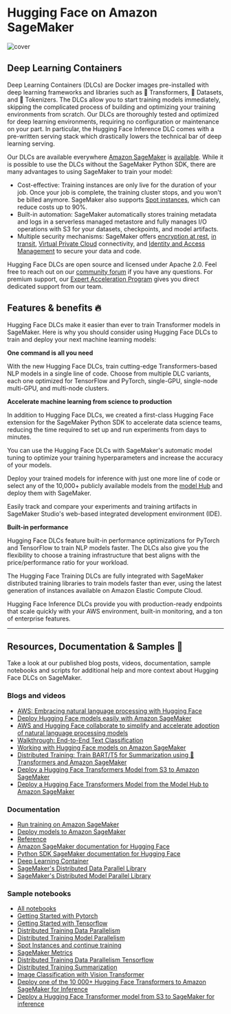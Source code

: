 # Hugging Face on Amazon SageMaker

![cover](https://huggingface.co/datasets/huggingface/documentation-images/resolve/main/sagemaker/cover.png)

## Deep Learning Containers

Deep Learning Containers (DLCs) are Docker images pre-installed with deep learning frameworks and libraries such as 🤗 Transformers, 🤗 Datasets, and 🤗 Tokenizers. The DLCs allow you to start training models immediately, skipping the complicated process of building and optimizing your training environments from scratch. Our DLCs are thoroughly tested and optimized for deep learning environments, requiring no configuration or maintenance on your part. In particular, the Hugging Face Inference DLC comes with a pre-written serving stack which drastically lowers the technical bar of deep learning serving.

Our DLCs are available everywhere [Amazon SageMaker](https://aws.amazon.com/sagemaker/) is [available](https://aws.amazon.com/about-aws/global-infrastructure/regional-product-services/). While it is possible to use the DLCs without the SageMaker Python SDK, there are many advantages to using SageMaker to train your model:

- Cost-effective: Training instances are only live for the duration of your job. Once your job is complete, the training cluster stops, and you won't be billed anymore. SageMaker also supports [Spot instances](https://docs.aws.amazon.com/sagemaker/latest/dg/model-managed-spot-training.html), which can reduce costs up to 90%.
- Built-in automation: SageMaker automatically stores training metadata and logs in a serverless managed metastore and fully manages I/O operations with S3 for your datasets, checkpoints, and model artifacts.
- Multiple security mechanisms: SageMaker offers [encryption at rest](https://docs.aws.amazon.com/sagemaker/latest/dg/encryption-at-rest-nbi.html), [in transit](https://docs.aws.amazon.com/sagemaker/latest/dg/encryption-in-transit.html), [Virtual Private Cloud](https://docs.aws.amazon.com/sagemaker/latest/dg/interface-vpc-endpoint.html) connectivity, and [Identity and Access Management](https://docs.aws.amazon.com/sagemaker/latest/dg/security_iam_service-with-iam.html) to secure your data and code.

Hugging Face DLCs are open source and licensed under Apache 2.0. Feel free to reach out on our [community forum](https://discuss.huggingface.co/c/sagemaker/17) if you have any questions. For premium support, our [Expert Acceleration Program](https://huggingface.co/support) gives you direct dedicated support from our team.

## Features & benefits 🔥

Hugging Face DLCs make it easier than ever to train Transformer models in SageMaker. Here is why you should consider using Hugging Face DLCs to train and deploy your next machine learning models:

**One command is all you need**

With the new Hugging Face DLCs, train cutting-edge Transformers-based NLP models in a single line of code. Choose from multiple DLC variants, each one optimized for TensorFlow and PyTorch, single-GPU, single-node multi-GPU, and multi-node clusters.

**Accelerate machine learning from science to production**

In addition to Hugging Face DLCs, we created a first-class Hugging Face extension for the SageMaker Python SDK to accelerate data science teams, reducing the time required to set up and run experiments from days to minutes.

You can use the Hugging Face DLCs with SageMaker's automatic model tuning to optimize your training hyperparameters and increase the accuracy of your models.

Deploy your trained models for inference with just one more line of code or select any of the 10,000+ publicly available models from the [model Hub](https://huggingface.co/models) and deploy them with SageMaker.

Easily track and compare your experiments and training artifacts in SageMaker Studio's web-based integrated development environment (IDE).

**Built-in performance**

Hugging Face DLCs feature built-in performance optimizations for PyTorch and TensorFlow to train NLP models faster. The DLCs also give you the flexibility to choose a training infrastructure that best aligns with the price/performance ratio for your workload.

The Hugging Face Training DLCs are fully integrated with SageMaker distributed training libraries to train models faster than ever, using the latest generation of instances available on Amazon Elastic Compute Cloud.

Hugging Face Inference DLCs provide you with production-ready endpoints that scale quickly with your AWS environment, built-in monitoring, and a ton of enterprise features. 

---

## Resources, Documentation & Samples 📄

Take a look at our published blog posts, videos, documentation, sample notebooks and scripts for additional help and more context about Hugging Face DLCs on SageMaker.

### Blogs and videos

- [AWS: Embracing natural language processing with Hugging Face](https://aws.amazon.com/de/blogs/opensource/embracing-natural-language-processing-with-hugging-face/)
- [Deploy Hugging Face models easily with Amazon SageMaker](https://huggingface.co/blog/deploy-hugging-face-models-easily-with-amazon-sagemaker)
- [AWS and Hugging Face collaborate to simplify and accelerate adoption of natural language processing models](https://aws.amazon.com/blogs/machine-learning/aws-and-hugging-face-collaborate-to-simplify-and-accelerate-adoption-of-natural-language-processing-models/)
- [Walkthrough: End-to-End Text Classification](https://youtu.be/ok3hetb42gU)
- [Working with Hugging Face models on Amazon SageMaker](https://youtu.be/leyrCgLAGjMn)
- [Distributed Training: Train BART/T5 for Summarization using 🤗 Transformers and Amazon SageMaker](https://huggingface.co/blog/sagemaker-distributed-training-seq2seq)
- [Deploy a Hugging Face Transformers Model from S3 to Amazon SageMaker](https://youtu.be/pfBGgSGnYLs)
- [Deploy a Hugging Face Transformers Model from the Model Hub to Amazon SageMaker](https://youtu.be/l9QZuazbzWM)

### Documentation

- [Run training on Amazon SageMaker](/docs/sagemaker/train)
- [Deploy models to Amazon SageMaker](/docs/sagemaker/inference)
- [Reference](/docs/sagemaker/reference)
- [Amazon SageMaker documentation for Hugging Face](https://docs.aws.amazon.com/sagemaker/latest/dg/hugging-face.html)
- [Python SDK SageMaker documentation for Hugging Face](https://sagemaker.readthedocs.io/en/stable/frameworks/huggingface/index.html)
- [Deep Learning Container](https://github.com/aws/deep-learning-containers/blob/master/available_images.md#huggingface-training-containers)
- [SageMaker's Distributed Data Parallel Library](https://docs.aws.amazon.com/sagemaker/latest/dg/data-parallel.html)
- [SageMaker's Distributed Model Parallel Library](https://docs.aws.amazon.com/sagemaker/latest/dg/model-parallel.html)

### Sample notebooks

- [All notebooks](https://github.com/huggingface/notebooks/tree/master/sagemaker)
- [Getting Started with Pytorch](https://github.com/huggingface/notebooks/blob/main/sagemaker/01_getting_started_pytorch/sagemaker-notebook.ipynb)
- [Getting Started with Tensorflow](https://github.com/huggingface/notebooks/blob/main/sagemaker/02_getting_started_tensorflow/sagemaker-notebook.ipynb)
- [Distributed Training Data Parallelism](https://github.com/huggingface/notebooks/blob/main/sagemaker/03_distributed_training_data_parallelism/sagemaker-notebook.ipynb)
- [Distributed Training Model Parallelism](https://github.com/huggingface/notebooks/blob/main/sagemaker/04_distributed_training_model_parallelism/sagemaker-notebook.ipynb)
- [Spot Instances and continue training](https://github.com/huggingface/notebooks/blob/main/sagemaker/05_spot_instances/sagemaker-notebook.ipynb)
- [SageMaker Metrics](https://github.com/huggingface/notebooks/blob/main/sagemaker/06_sagemaker_metrics/sagemaker-notebook.ipynb)
- [Distributed Training Data Parallelism Tensorflow](https://github.com/huggingface/notebooks/blob/main/sagemaker/07_tensorflow_distributed_training_data_parallelism/sagemaker-notebook.ipynb)
- [Distributed Training Summarization](https://github.com/huggingface/notebooks/blob/main/sagemaker/08_distributed_summarization_bart_t5/sagemaker-notebook.ipynb)
- [Image Classification with Vision Transformer](https://github.com/huggingface/notebooks/blob/main/sagemaker/09_image_classification_vision_transformer/sagemaker-notebook.ipynb)
- [Deploy one of the 10 000+ Hugging Face Transformers to Amazon SageMaker for Inference](https://github.com/huggingface/notebooks/blob/main/sagemaker/11_deploy_model_from_hf_hub/deploy_transformer_model_from_hf_hub.ipynb)
- [Deploy a Hugging Face Transformer model from S3 to SageMaker for inference](https://github.com/huggingface/notebooks/blob/main/sagemaker/10_deploy_model_from_s3/deploy_transformer_model_from_s3.ipynb)

